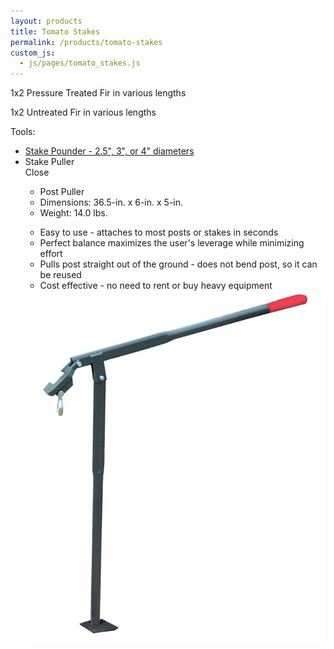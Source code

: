 ```yaml
---
layout: products
title: Tomato Stakes
permalink: /products/tomato-stakes
custom_js:
  - js/pages/tomato_stakes.js
---
```


<p>1x2 Pressure Treated Fir in various lengths</p>

<p>1x2 Untreated Fir in various lengths</p>

<p>Tools:</p>
<ul class='products'>
    <li>
        <a href='/images/stake_pounder.jpg' rel='lightbox'>
            Stake Pounder - 2.5", 3", or 4" diameters
        </a>
    </li>
    <li>
        <span class='clickable' id='show-stake-puller'>
            Stake Puller
        </span>
        <div class='onclick-box' id='stake-puller'>
            <div class='close clickable'>Close</div>
            <div class='float-left small'>
                <ul>
                    <li class='bold'>Post Puller</li>
                    <li>
                        Dimensions: 36.5-in. x 6-in. x
                        5-in.
                    </li>
                    <li>Weight: 14.0 lbs.</li>
                </ul>
                <ul class='products'>
                    <li>
                        Easy to use - attaches to most
                        posts or stakes in seconds
                    </li>
                    <li>
                        Perfect balance maximizes the
                        user's leverage while minimizing
                        effort
                    </li>
                    <li>
                        Pulls post straight out of the
                        ground - does not bend post, so it
                        can be reused
                    </li>
                    <li>
                        Cost effective - no need to rent or
                        buy heavy equipment
                    </li>
                </ul>
            </div>
            <div class='float-right'>
                <a href='/images/post-puller.jpg'
                        rel='lightbox'>
                    <img src='/images/post-puller.jpg'
                            alt='Post Puller'
                            class='w200' />
                </a>
            </div>
            <br class='clear' />
        </div>
    </li>
</ul>
